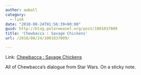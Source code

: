 ```yaml
---
author: awball
category:
  - link
date: "2010-08-24T01:56:39+00:00"
guid: http://blog.polarweasel.org/post/1001037009
title: 'Chewbacca : Savage Chickens'
url: /2010/08/24/1001037009/

---
```

Link: [Chewbacca : Savage Chickens](http://www.savagechickens.com/chewbacca)

All of Chewbacca’s dialogue from Star Wars. On a sticky note.
